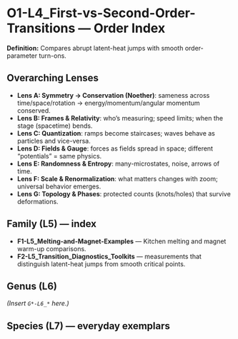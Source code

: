 # O1-L4_First-vs-Second-Order-Transitions — Order Index
**Definition:** Compares abrupt latent-heat jumps with smooth order-parameter turn-ons.

## Overarching Lenses

- **Lens A: Symmetry -> Conservation (Noether)**: sameness across time/space/rotation → energy/momentum/angular momentum conserved.
- **Lens B: Frames & Relativity**: who’s measuring; speed limits; when the stage (spacetime) bends.
- **Lens C: Quantization**: ramps become staircases; waves behave as particles and vice-versa.
- **Lens D: Fields & Gauge**: forces as fields spread in space; different “potentials” = same physics.
- **Lens E: Randomness & Entropy**: many-microstates, noise, arrows of time.
- **Lens F: Scale & Renormalization**: what matters changes with zoom; universal behavior emerges.
- **Lens G: Topology & Phases**: protected counts (knots/holes) that survive deformations.

## Family (L5) — index
- **F1-L5_Melting-and-Magnet-Examples** — Kitchen melting and magnet warm-up comparisons.
- **F2-L5_Transition_Diagnostics_Toolkits** — measurements that distinguish latent-heat jumps from smooth critical points.
## Genus (L6)
_(Insert `G*-L6_*` here.)_

## Species (L7) — everyday exemplars
